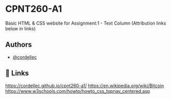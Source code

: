 
# CPNT260-A1

Basic HTML & CSS website for Assignment:1 - Text Column
(Attribution links below in links)



## Authors

- [@cordellec](https://www.linkedin.com/in/cordelle-joseph/)


## 🔗 Links
https://cordellec.github.io/cpnt260-a1/
https://en.wikipedia.org/wiki/Bitcoin
https://www.w3schools.com/howto/howto_css_topnav_centered.asp
